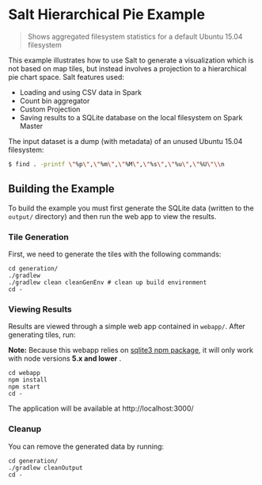 # Salt Hierarchical Pie Example

> Shows aggregated filesystem statistics for a default Ubuntu 15.04 filesystem

This example illustrates how to use Salt to generate a visualization which is not based on map tiles, but instead involves a projection to a hierarchical pie chart space. Salt features used:

 - Loading and using CSV data in Spark
 - Count bin aggregator
 - Custom Projection
 - Saving results to a SQLite database on the local filesystem on Spark Master

The input dataset is a dump (with metadata) of an unused Ubuntu 15.04 filesystem:

```bash
$ find . -printf \"%p\",\"%m\",\"%M\",\"%s\",\"%u\",\"%U\"\\n
```

## Building the Example

To build the example you must first generate the SQLite data (written to the `output/` directory) and then run the web app to view the results.

### Tile Generation

First, we need to generate the tiles with the following commands:
```
cd generation/
./gradlew
./gradlew clean cleanGenEnv # clean up build environment
cd -
```

### Viewing Results

Results are viewed through a simple web app contained in `webapp/`. After generating tiles, run:

**Note:** Because this webapp relies on [sqlite3 npm package](https://www.npmjs.com/package/sqlite3), it will only work with node versions **5.x and lower** .
```
cd webapp
npm install
npm start
cd -
```

The application will be available at http://localhost:3000/

### Cleanup

You can remove the generated data by running:
```
cd generation/
./gradlew cleanOutput
cd -
```
